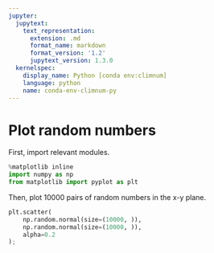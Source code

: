 ```yaml
---
jupyter:
  jupytext:
    text_representation:
      extension: .md
      format_name: markdown
      format_version: '1.2'
      jupytext_version: 1.3.0
  kernelspec:
    display_name: Python [conda env:climnum]
    language: python
    name: conda-env-climnum-py
---
```


# Plot random numbers

First, import relevant modules.

```python
%matplotlib inline
import numpy as np
from matplotlib import pyplot as plt
```

Then, plot 10000 pairs of random numbers in the x-y plane.

```python
plt.scatter(
    np.random.normal(size=(10000, )),
    np.random.normal(size=(10000, )),
    alpha=0.2
);
```
